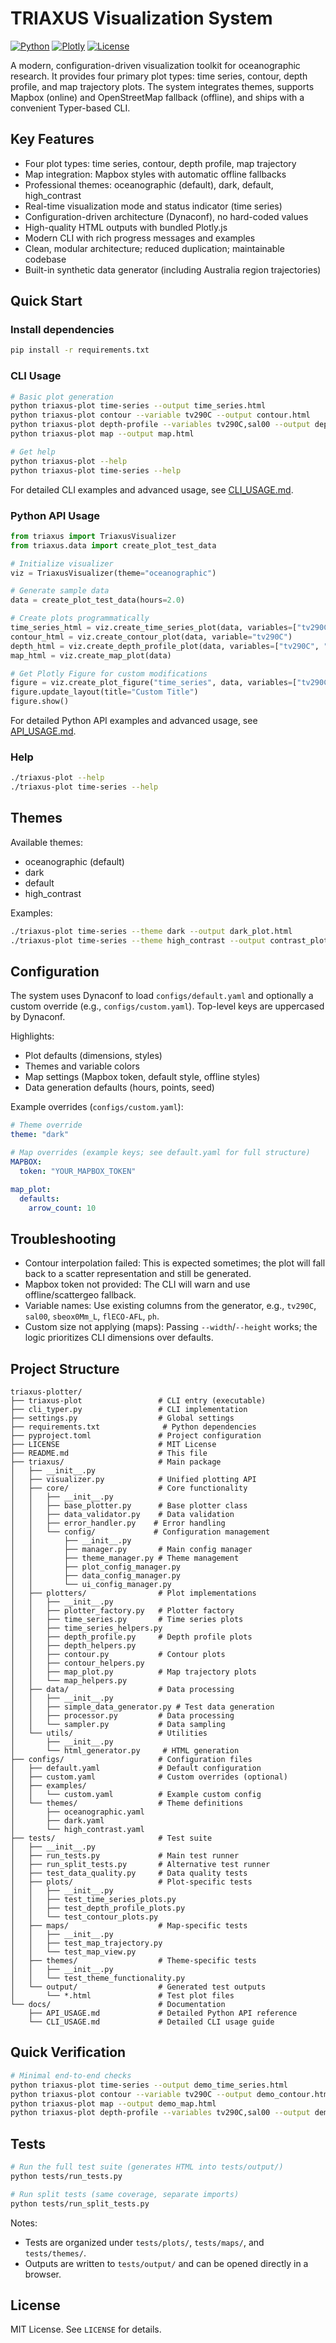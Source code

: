# TRIAXUS Visualization System

[![Python](https://img.shields.io/badge/Python-3.8+-blue.svg)](https://python.org)
[![Plotly](https://img.shields.io/badge/Plotly-5.0+-green.svg)](https://plotly.com)
[![License](https://img.shields.io/badge/License-MIT-yellow.svg)](LICENSE)

A modern, configuration-driven visualization toolkit for oceanographic research. It provides four primary plot types: time series, contour, depth profile, and map trajectory plots. The system integrates themes, supports Mapbox (online) and OpenStreetMap fallback (offline), and ships with a convenient Typer-based CLI.

## Key Features

- Four plot types: time series, contour, depth profile, map trajectory
- Map integration: Mapbox styles with automatic offline fallbacks
- Professional themes: oceanographic (default), dark, default, high_contrast
- Real-time visualization mode and status indicator (time series)
- Configuration-driven architecture (Dynaconf), no hard-coded values
- High-quality HTML outputs with bundled Plotly.js
- Modern CLI with rich progress messages and examples
- Clean, modular architecture; reduced duplication; maintainable codebase
- Built-in synthetic data generator (including Australia region trajectories)

## Quick Start

### Install dependencies

```bash
pip install -r requirements.txt
```

### CLI Usage

```bash
# Basic plot generation
python triaxus-plot time-series --output time_series.html
python triaxus-plot contour --variable tv290C --output contour.html
python triaxus-plot depth-profile --variables tv290C,sal00 --output depth_profile.html
python triaxus-plot map --output map.html

# Get help
python triaxus-plot --help
python triaxus-plot time-series --help
```

For detailed CLI examples and advanced usage, see [CLI_USAGE.md](docs/CLI_USAGE.md).

### Python API Usage

```python
from triaxus import TriaxusVisualizer
from triaxus.data import create_plot_test_data

# Initialize visualizer
viz = TriaxusVisualizer(theme="oceanographic")

# Generate sample data
data = create_plot_test_data(hours=2.0)

# Create plots programmatically
time_series_html = viz.create_time_series_plot(data, variables=["tv290C", "sal00"])
contour_html = viz.create_contour_plot(data, variable="tv290C")
depth_html = viz.create_depth_profile_plot(data, variables=["tv290C", "sal00"])
map_html = viz.create_map_plot(data)

# Get Plotly Figure for custom modifications
figure = viz.create_plot_figure("time_series", data, variables=["tv290C"])
figure.update_layout(title="Custom Title")
figure.show()
```

For detailed Python API examples and advanced usage, see [API_USAGE.md](docs/API_USAGE.md).

### Help

```bash
./triaxus-plot --help
./triaxus-plot time-series --help
```


## Themes

Available themes:
- oceanographic (default)
- dark
- default
- high_contrast

Examples:

```bash
./triaxus-plot time-series --theme dark --output dark_plot.html
./triaxus-plot time-series --theme high_contrast --output contrast_plot.html
```


## Configuration

The system uses Dynaconf to load `configs/default.yaml` and optionally a custom override (e.g., `configs/custom.yaml`). Top-level keys are uppercased by Dynaconf.

Highlights:
- Plot defaults (dimensions, styles)
- Themes and variable colors
- Map settings (Mapbox token, default style, offline styles)
- Data generation defaults (hours, points, seed)

Example overrides (`configs/custom.yaml`):

```yaml
# Theme override
theme: "dark"

# Map overrides (example keys; see default.yaml for full structure)
MAPBOX:
  token: "YOUR_MAPBOX_TOKEN"

map_plot:
  defaults:
    arrow_count: 10
```

## Troubleshooting

- Contour interpolation failed: This is expected sometimes; the plot will fall back to a scatter representation and still be generated.
- Mapbox token not provided: The CLI will warn and use offline/scattergeo fallback.
- Variable names: Use existing columns from the generator, e.g., `tv290C`, `sal00`, `sbeox0Mm_L`, `flECO-AFL`, `ph`.
- Custom size not applying (maps): Passing `--width`/`--height` works; the logic prioritizes CLI dimensions over defaults.

## Project Structure

```
triaxus-plotter/
├── triaxus-plot                 # CLI entry (executable)
├── cli_typer.py                 # CLI implementation
├── settings.py                  # Global settings
├── requirements.txt              # Python dependencies
├── pyproject.toml               # Project configuration
├── LICENSE                      # MIT License
├── README.md                    # This file
├── triaxus/                     # Main package
│   ├── __init__.py
│   ├── visualizer.py            # Unified plotting API
│   ├── core/                    # Core functionality
│   │   ├── __init__.py
│   │   ├── base_plotter.py      # Base plotter class
│   │   ├── data_validator.py    # Data validation
│   │   ├── error_handler.py    # Error handling
│   │   └── config/             # Configuration management
│   │       ├── __init__.py
│   │       ├── manager.py       # Main config manager
│   │       ├── theme_manager.py # Theme management
│   │       ├── plot_config_manager.py
│   │       ├── data_config_manager.py
│   │       └── ui_config_manager.py
│   ├── plotters/                # Plot implementations
│   │   ├── __init__.py
│   │   ├── plotter_factory.py   # Plotter factory
│   │   ├── time_series.py       # Time series plots
│   │   ├── time_series_helpers.py
│   │   ├── depth_profile.py     # Depth profile plots
│   │   ├── depth_helpers.py
│   │   ├── contour.py           # Contour plots
│   │   ├── contour_helpers.py
│   │   ├── map_plot.py          # Map trajectory plots
│   │   └── map_helpers.py
│   ├── data/                    # Data processing
│   │   ├── __init__.py
│   │   ├── simple_data_generator.py # Test data generation
│   │   ├── processor.py         # Data processing
│   │   └── sampler.py           # Data sampling
│   └── utils/                   # Utilities
│       ├── __init__.py
│       └── html_generator.py     # HTML generation
├── configs/                     # Configuration files
│   ├── default.yaml             # Default configuration
│   ├── custom.yaml              # Custom overrides (optional)
│   ├── examples/
│   │   └── custom.yaml          # Example custom config
│   └── themes/                  # Theme definitions
│       ├── oceanographic.yaml
│       ├── dark.yaml
│       └── high_contrast.yaml
├── tests/                       # Test suite
│   ├── __init__.py
│   ├── run_tests.py             # Main test runner
│   ├── run_split_tests.py       # Alternative test runner
│   ├── test_data_quality.py     # Data quality tests
│   ├── plots/                   # Plot-specific tests
│   │   ├── __init__.py
│   │   ├── test_time_series_plots.py
│   │   ├── test_depth_profile_plots.py
│   │   └── test_contour_plots.py
│   ├── maps/                    # Map-specific tests
│   │   ├── __init__.py
│   │   ├── test_map_trajectory.py
│   │   └── test_map_view.py
│   ├── themes/                  # Theme-specific tests
│   │   ├── __init__.py
│   │   └── test_theme_functionality.py
│   └── output/                  # Generated test outputs
│       └── *.html               # Test plot files
└── docs/                        # Documentation
    ├── API_USAGE.md             # Detailed Python API reference
    └── CLI_USAGE.md             # Detailed CLI usage guide
```

## Quick Verification

```bash
# Minimal end-to-end checks
python triaxus-plot time-series --output demo_time_series.html
python triaxus-plot contour --variable tv290C --output demo_contour.html
python triaxus-plot map --output demo_map.html
python triaxus-plot depth-profile --variables tv290C,sal00 --output demo_depth.html
```

## Tests

```bash
# Run the full test suite (generates HTML into tests/output/)
python tests/run_tests.py

# Run split tests (same coverage, separate imports)
python tests/run_split_tests.py
```

Notes:
- Tests are organized under `tests/plots/`, `tests/maps/`, and `tests/themes/`.
- Outputs are written to `tests/output/` and can be opened directly in a browser.

## License

MIT License. See `LICENSE` for details.
